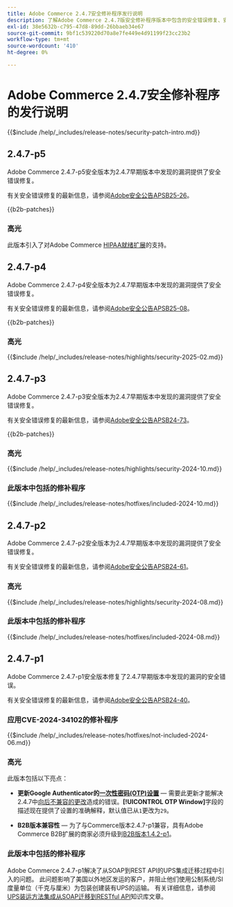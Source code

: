 ```yaml
---
title: Adobe Commerce 2.4.7安全修补程序发行说明
description: 了解Adobe Commerce 2.4.7版安全修补程序版本中包含的安全错误修复、安全增强和其他与安全相关的更新。
exl-id: 38e5632b-c795-47d8-89dd-26bbaeb34e67
source-git-commit: 9bf1c539220d70a8e7fe449e4d91199f23cc23b2
workflow-type: tm+mt
source-wordcount: '410'
ht-degree: 0%

---
```


# Adobe Commerce 2.4.7安全修补程序的发行说明

{{$include /help/_includes/release-notes/security-patch-intro.md}}

## 2.4.7-p5

Adobe Commerce 2.4.7-p5安全版本为2.4.7早期版本中发现的漏洞提供了安全错误修复。

有关安全错误修复的最新信息，请参阅[Adobe安全公告APSB25-26](https://helpx.adobe.com/security/products/magento/apsb25-26.html)。

{{b2b-patches}}

### 高光

此版本引入了对Adobe Commerce [HIPAA就绪扩展](https://experienceleague.adobe.com/en/docs/commerce-admin/start/compliance/hipaa-ready-service/overview)的支持。

## 2.4.7-p4

Adobe Commerce 2.4.7-p4安全版本为2.4.7早期版本中发现的漏洞提供了安全错误修复。

有关安全错误修复的最新信息，请参阅[Adobe安全公告APSB25-08](https://helpx.adobe.com/security/products/magento/apsb25-08.html)。

{{b2b-patches}}

### 高光

{{$include /help/_includes/release-notes/highlights/security-2025-02.md}}

## 2.4.7-p3

Adobe Commerce 2.4.7-p3安全版本为2.4.7早期版本中发现的漏洞提供了安全错误修复。

有关安全错误修复的最新信息，请参阅[Adobe安全公告APSB24-73](https://helpx.adobe.com/security/products/magento/apsb24-73.html)。

{{b2b-patches}}

### 高光

{{$include /help/_includes/release-notes/highlights/security-2024-10.md}}

### 此版本中包括的修补程序

{{$include /help/_includes/release-notes/hotfixes/included-2024-10.md}}

## 2.4.7-p2

Adobe Commerce 2.4.7-p2安全版本为2.4.7早期版本中发现的漏洞提供了安全错误修复。

有关安全错误修复的最新信息，请参阅[Adobe安全公告APSB24-61](https://helpx.adobe.com/security/products/magento/apsb24-61.html)。

### 高光

{{$include /help/_includes/release-notes/highlights/security-2024-08.md}}

### 此版本中包括的修补程序

{{$include /help/_includes/release-notes/hotfixes/included-2024-08.md}}

## 2.4.7-p1

Adobe Commerce 2.4.7-p1安全版本修复了2.4.7早期版本中发现的漏洞的安全错误。

有关安全错误修复的最新信息，请参阅[Adobe安全公告APSB24-40](https://helpx.adobe.com/security/products/magento/apsb24-40.html)。

### 应用CVE-2024-34102的修补程序

{{$include /help/_includes/release-notes/hotfixes/not-included-2024-06.md}}

### 高光

此版本包括以下亮点：

* **更新Google Authenticator的[一次性密码(OTP)设置](https://experienceleague.adobe.com/en/docs/commerce-admin/systems/security/2fa/security-two-factor-authentication#google)** — 需要此更新才能解决2.4.7中[向后不兼容的更改](https://developer.adobe.com/commerce/php/development/backward-incompatible-changes/highlights/#new-system-configuration-validation-for-two-factor-authentication-otp_window-value)造成的错误。**[!UICONTROL OTP Window]**&#x200B;字段的描述现在提供了设置的准确解释，默认值已从`1`更改为`29`。

* **B2B版本兼容性** — 为了与Commerce版本2.4.7-p1兼容，具有Adobe Commerce B2B扩展的商家必须升级到[B2B版本1.4.2-p1](https://experienceleague.adobe.com/en/docs/commerce-admin/b2b/release-notes#b2b-v142-p1)。

### 此版本中包括的修补程序

Adobe Commerce 2.4.7-p1解决了从SOAP到REST API的UPS集成迁移过程中引入的问题。 此问题影响了美国以外地区发运的客户，并阻止他们使用公制系统/SI度量单位（千克与厘米）为包装创建装有UPS的运输。 有关详细信息，请参阅[UPS装运方法集成从SOAP迁移到RESTful API](https://experienceleague.adobe.com/en/docs/commerce-knowledge-base/kb/troubleshooting/known-issues-patches-attached/ups-shipping-method-integration-migration-from-soap-to-restful-api)知识库文章。

